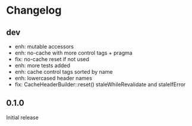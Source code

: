 # Changelog

## dev

- enh: mutable accessors
- enh: no-cache with more control tags + pragma
- fix: no-cache reset if not used
- enh: more tests added
- enh: cache control tags sorted by name
- enh: lowercased header names
- fix: CacheHeaderBuilder::reset() staleWhileRevalidate and staleIfError 

## 0.1.0

Initial release